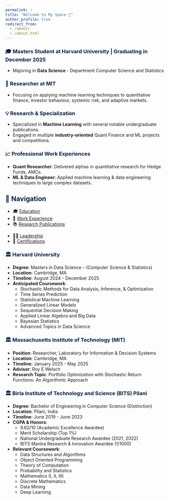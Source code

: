 ```yaml
---
permalink: /
title: "Welcome to My Space 👋"
author_profile: true
redirect_from: 
  - /about/
  - /about.html
---
```


### <span style="color: #062144;">🎓 Masters Student at Harvard University | Graduating in December 2025</span>
- Majoring in **Data Science** - Department Computer Science and Statistics  

### <span style="color: #062144;">🤝 Researcher at MIT</span>
- Focusing on applying machine-learning techniques to quantitative finance, investor behaviour, systemic risk, and adaptive markets.

### <span style="color: #062144;">💡 Research & Specialization</span>
- Specialized in **Machine Learning** with several notable undergraduate publications.
- Engaged in multiple **industry-oriented** Quant Finance and ML projects and competitions.

### <span style="color: #062144;">📈 Professional Work Experiences</span>
- **Quant Researcher**: Delivered alphas in quantitative research for Hedge Funds, AMCs.
- **ML & Data Engineer**: Applied machine learning & data engineering techniques to large complex datasets.


## <span style="color: #062144;">🧭 Navigation</span>

- 🎓 [Education](#education)
- 💼 [Work Experience](https://aditya-saxena-7.github.io/work/)
- 📚 [Research Publications](https://aditya-saxena-7.github.io/research/)
<!-- - 🔨 [Projects](https://aditya-saxena-7.github.io/projects/) -->
<!-- - 📄 [Resume](https://aditya-saxena-7.github.io/files/resume/AdityaSaxena_Resume.pdf) -->
- 👨‍💼 [Leadership](https://aditya-saxena-7.github.io/leadership/)
- 🏅 [Certifications](https://aditya-saxena-7.github.io/certifications/)


### <span style="color: #062144;">🏛️ Harvard University</span>
- **Degree**: Masters in Data Science – (Computer Science & Statistics)
- **Location**: Cambridge, MA
- **Timeline**: August 2024 - December 2025
- **Anticipated Coursework**:
  - Stochastic Methods for Data Analysis, Inference, & Optimization
  - Time Series Prediction
  - Statistical Machine Learning
  - Generalized Linear Models
  - Sequential Decision Making
  - Applied Linear Algebra and Big Data
  - Bayesian Statistics
  - Advanced Topics in Data Science

### <span style="color: #062144;">🏛️ Massachusetts Institute of Technology (MIT)</span>
- **Position**: Researcher, Laboratory for Information & Decision Systems
- **Location**: Cambridge, MA
- **Timeline**: January 2025 - May 2025
- **Advisor**: Roy E Welsch
- **Research Topic**: Portfolio Optimization with Stochastic Return Functions: An Algorithmic Approach

### <span style="color: #062144;">🏛️ Birla Institute of Technology and Science (BITS) Pilani</span>
- **Degree**: Bachelor of Engineering in Computer Science (Distinction)
- **Location**: Pilani, India
- **Timeline**: June 2019 - June 2023
- **CGPA & Honors**:
  - 9.62/10 (Academic Excellence Awardee)
  - Merit Scholarship (Top 1%)
  - National Undergraduate Research Awardee (2021, 2022)
  - BITS Mantra Research & Innovation Awardee (1/1000)
- **Relevant Coursework**:
  - Data Structures and Algorithms
  - Object Oriented Programming
  - Theory of Computation
  - Probability and Statistics
  - Mathematics (I, II, III)
  - Discrete Mathematics
  - Data Mining
  - Deep Learning

